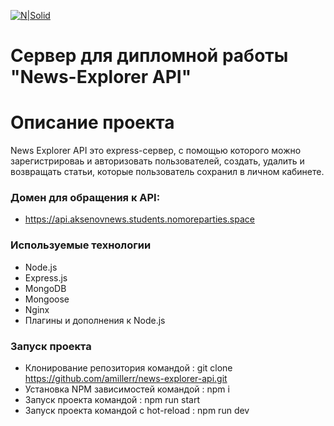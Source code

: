 
[![N|Solid](https://pictures.s3.yandex.net/animation_topic/logo.svg)](https://praktikum.yandex.ru/)

# Сервер для дипломной работы "News-Explorer API"

# Описание проекта

News Explorer API это express-сервер, с помощью которого можно зарегистрироваь и авторизовать пользователей, создать, удалить и возвращать статьи, которые пользователь сохранил в личном кабинете.

### Домен для обращения к API:

- https://api.aksenovnews.students.nomoreparties.space

### Используемые технологии
- Node.js
- Express.js
- MongoDB
- Mongoose
- Nginx
- Плагины и дополнения к Node.js

### Запуск проекта

- Клонирование репозитория командой : git clone https://github.com/amillerr/news-explorer-api.git
- Установка NPM зависимостей командой : npm i
- Запуск проекта командой : npm run start 
- Запуск проекта командой c hot-reload : npm run dev
